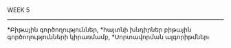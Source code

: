 WEEK 5
*************************************************************
*Բիթային գործողություններ, 
*հայտնի խնդիրներ բիթային գործողությունների կիրառմամբ,
*Սորտավորման ալգորիթմներ։
